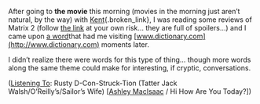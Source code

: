 After going to **the movie** this morning (movies in the morning just aren&#8217;t natural, by the way) with [Kent](http://dotnetweblogs.com/ksharkey/posts/7083.aspx){.broken_link}, I was reading some reviews of Matrix 2 (follow [the link](http://www.lasvegasmercury.com/2003/MERC-May-15-Thu-2003/21315704.html) at your own risk&#8230; they are full of spoilers&#8230;) and I came upon [a word](http://dictionary.reference.com/search?q=callipygian)that had me visiting [www.dictionary.com](http://www.dictionary.com) moments later.

I didn&#8217;t realize there were words for this type of thing&#8230; though more words along the same theme could make for interesting, if cryptic, conversations.

<div class="media">
  (<a href="http://msdn.microsoft.com/library/en-us/dncodefun/html/code4fun04252003.asp" class="broken_link">Listening To</a>: Rusty D-Con-Struck-Tion (Tatter Jack Walsh/O&#8217;Reilly&#8217;s/Sailor&#8217;s Wife) [<a href="http://www.windowsmedia.com/mg/search.asp?srch=Ashley+MacIsaac">Ashley MacIsaac</a> / Hi How Are You Today?])
</div>